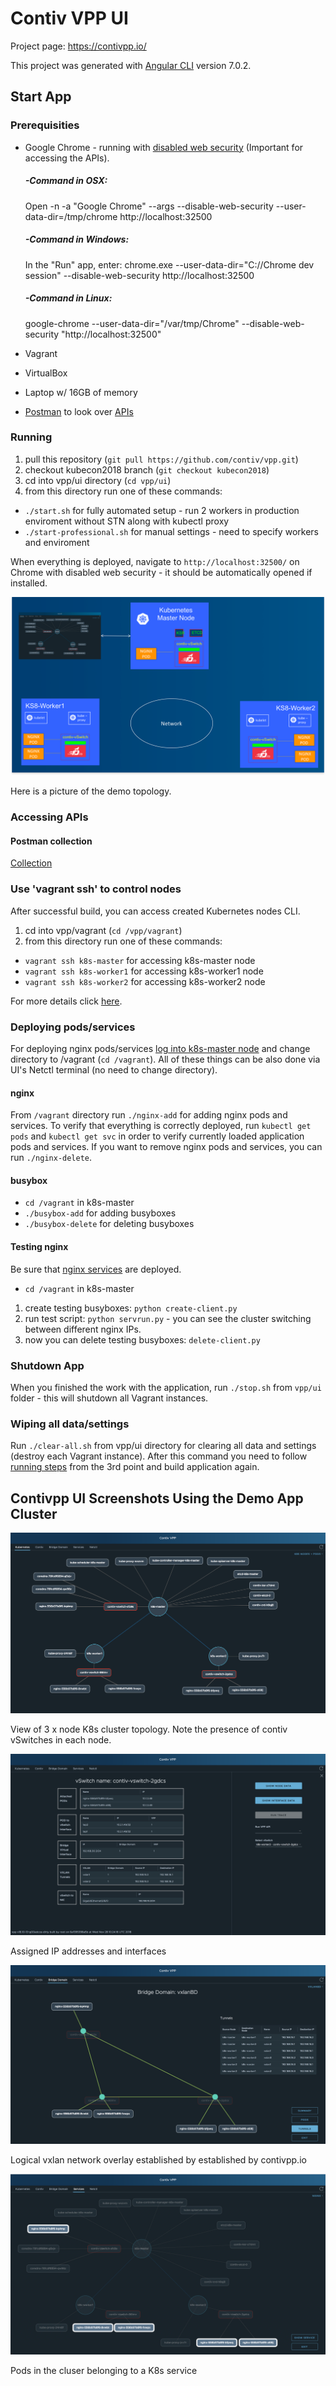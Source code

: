 # Contiv VPP UI

Project page: https://contivpp.io/

This project was generated with [Angular CLI](https://github.com/angular/angular-cli) version 7.0.2.

## Start App

### Prerequisities

- Google Chrome - running with [disabled web security](https://stackoverflow.com/questions/3102819/disable-same-origin-policy-in-chrome) (Important for accessing the APIs).
    ##### -Command in OSX:
    Open -n -a "Google Chrome" --args --disable-web-security --user-data-dir=/tmp/chrome http://localhost:32500
    ##### -Command in Windows:
    In the "Run" app, enter: chrome.exe --user-data-dir="C://Chrome dev session" --disable-web-security http://localhost:32500
    ##### -Command in Linux:
    google-chrome --user-data-dir="/var/tmp/Chrome" --disable-web-security "http://localhost:32500"

- Vagrant
- VirtualBox
- Laptop w/ 16GB of memory
- [Postman](https://www.getpostman.com/) to look over [APIs](https://github.com/ligato/vpp-agent/tree/master/plugins/rest)

### Running

1. pull this repository (`git pull https://github.com/contiv/vpp.git`)
2. checkout kubecon2018 branch (`git checkout kubecon2018`)
3. cd into vpp/ui directory (`cd vpp/ui`)
4. from this directory run one of these commands:
- `./start.sh` for fully automated setup - run 2 workers in production enviroment without STN along with kubectl proxy
- `./start-professional.sh` for manual settings - need to specify workers and enviroment

When everything is deployed, navigate to `http://localhost:32500/` on Chrome with disabled web security - it should be automatically opened if installed.

![contivpp-io-demo-setup-topology](img/contivpp-io-demo-setup.png)

Here is a picture of the demo topology.

### Accessing APIs

#### Postman collection
[Collection](./data/ContivVPP.postman_collection.json)

### Use 'vagrant ssh' to control nodes
After successful build, you can access created Kubernetes nodes CLI.

1. cd into vpp/vagrant (`cd /vpp/vagrant`)
2. from this directory run one of these commands:
- `vagrant ssh k8s-master` for accessing k8s-master node
- `vagrant ssh k8s-worker1` for accessing k8s-worker1 node
- `vagrant ssh k8s-worker2` for accessing k8s-worker2 node

For more details click [here](https://github.com/contiv/vpp/tree/kubecon2018/vagrant).

### Deploying pods/services

For deploying nginx pods/services [log into k8s-master node](#use-vagrant-ssh-to-control-nodes) and change directory to /vagrant (`cd /vagrant`).
All of these things can be also done via UI's Netctl terminal (no need to change directory).

#### nginx
From `/vagrant` directory run `./nginx-add` for adding nginx pods and services. To verify that everything is correctly deployed, run `kubectl get pods` and `kubectl get svc` in order to verify currently loaded application pods and services. If you want to remove nginx pods and services, you can run `./nginx-delete`.

#### busybox
- `cd /vagrant` in k8s-master
- `./busybox-add` for adding busyboxes
- `./busybox-delete` for deleting busyboxes

#### Testing nginx
Be sure that [nginx services](#nginx) are deployed.

- `cd /vagrant` in k8s-master

1. create testing busyboxes: `python create-client.py`
2. run test script: `python servrun.py` - you can see the cluster switching between different nginx IPs.
3. now you can delete testing busyboxes: `delete-client.py`

### Shutdown App
When you finished the work with the application, run `./stop.sh` from `vpp/ui` folder - this will shutdown all Vagrant instances.

### Wiping all data/settings

Run `./clear-all.sh` from vpp/ui directory for clearing all data and settings (destroy each Vagrant instance). After this command you need to follow [running steps](#running) from the 3rd point and build application again.

## Contivpp UI Screenshots Using the Demo App Cluster


![contivpp topology](img/contivpp-io-k8s-topology.png)

View of 3 x node K8s cluster topology. Note the presence of contiv vSwitches in each node.




![contiv vswitch](img/contivpp-io-contiv-vswitch.png)

Assigned IP addresses and interfaces



![vxlan over](img/contivpp-io-vxlan-overlay.png)

Logical vxlan network overlay established by established by contivpp.io


![Pods in the cluser belonging to a K8s service](img/contivpp-io-service-nginx.png)

Pods in the cluser belonging to a K8s service



